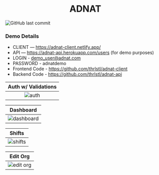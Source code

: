<div align="center">
	<h1>ADNAT</h1>
</div>

![GitHub last commit](https://img.shields.io/github/last-commit/thrlstl/adnat-client)

### Demo Details

- CLIENT — https://adnat-client.netlify.app/
- API — https://adnat-api.herokuapp.com/users (for demo purposes)
- LOGIN - demo_user@adnat.com
- PASSWORD - adnatdemo
- Frontend Code - https://github.com/thrlstl/adnat-client
- Backend Code - https://github.com/thrlstl/adnat-api

|                                              Auth w/ Validations                                               |
| :------------------------------------------------------------------------------------------------------------: |
| ![auth](https://user-images.githubusercontent.com/68616411/131931229-1a3af113-f2a9-4f73-917e-b8529080f3f5.png) |

|                                                      Dashboard                                                      |
| :-----------------------------------------------------------------------------------------------------------------: |
| ![dashboard](https://user-images.githubusercontent.com/68616411/131931460-fddbfd26-5f17-4a2b-839c-07435fe9eb6b.png) |

|                                                      Shifts                                                      |
| :--------------------------------------------------------------------------------------------------------------: |
| ![shifts](https://user-images.githubusercontent.com/68616411/131931504-b3d50f29-39b6-44b6-a05b-ab63c54fedf2.png) |

|                                                      Edit Org                                                      |
| :----------------------------------------------------------------------------------------------------------------: |
| ![edit org](https://user-images.githubusercontent.com/68616411/131931596-3ae21256-3dca-4e7e-bc85-75d05cc8e176.png) |
